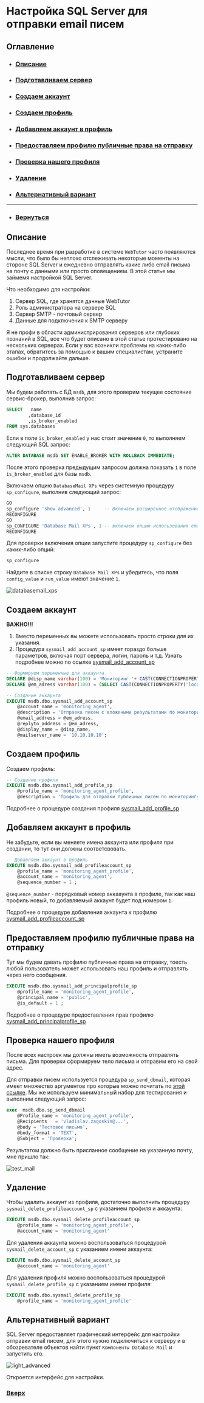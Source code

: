 # Настройка SQL Server для отправки email писем

## Оглавление

* ### [Описание](#Описание)

* ### [Подготавливаем сервер](#Подготавливаем-сервер)

* ### [Создаем аккаунт](#Создаем-аккаунт)

* ### [Создаем профиль](#Создаем-профиль)

* ### [Добавляем аккаунт в профиль](#Добавляем-аккаунт-в-профиль)

* ### [Предоставляем профилю публичные права на отправку](#Предоставляем-профилю-публичные-права-на-отправку)

* ### [Проверка нашего профиля](#Проверка-нашего-профиля)

* ### [Удаление](#Удаление)

* ### [Альтернативный вариант](#Альтернативный-вариант)

---

* ### [Вернуться](../different.md)

## Описание

Последнее время при разработке в системе `WebTutor` часто появляются мысли, что было бы неплохо отслеживать некоторые моменты на стороне SQL Server и ежедневно отправлять какие либо email письма на почту с данными или просто оповещением. В этой статье мы займемя настройкой SQL Server.

Что необходимо для настройки:

  1. Сервер SQL, где хранятся данные WebTutor
  2. Роль администратора на сервере SQL
  3. Сервер SMTP - почтовый сервер
  4. Данные для подключения к SMTP серверу

Я не профи в области администрирования серверов или глубоких познаний в SQL, все что будет описано в этой статье протестировано на нескольких серверах. Если у вас возникли проблемы на каких-либо этапах, обратитесь за помощью к вашим специалистам, устраните ошибки и продолжайте дальше.

## Подготавливаем сервер

Мы будем работать с БД `msdb`, для этого проверим текущее состояние сервис-брокер, выполнив запрос:

```sql
SELECT   name
        ,database_id
        ,is_broker_enabled
FROM sys.databases
```

Если в поле `is_broker_enabled` у нас стоит значение `0`, то выполняем следующий SQL запрос:

```sql
ALTER DATABASE msdb SET ENABLE_BROKER WITH ROLLBACK IMMEDIATE;
```

После этого проверка предыдущим запросом должна показать `1` в поле `is_broker_enabled` для базы `msdb`.

Включаем опцию `DatabaseMail XPs` через системную процедуру `sp_configure`, выполнив следующий запрос:

```sql
GO
sp_configure 'show advanced', 1     -- Включаем расширенное отображение списка конфигурации
RECONFIGURE
GO
sp_CONFIGURE 'Database Mail XPs', 1 -- включаем опцию использования email
RECONFIGURE
```

Для проверки включения опции запустите процедуру `sp_configure` без каких-либо опций:

```sql
sp_configure
```

Найдите в списке строку `Database Mail XPs` и убедитесь, что поля `config_value` и `run_value` имеют значение `1`.

![databasemail_xps](./img/databasemail_xps.jpg)

## Создаем аккаунт

**ВАЖНО!!!**

1. Вместо переменных вы можете использовать просто строки для их указания.
2. Процедура `sysmail_add_account_sp` имеет гораздо больше параметров, включая порт сервера, логин, пароль и т.д. Узнать подробнее можно по ссылке [sysmail_add_account_sp](https://docs.microsoft.com/ru-ru/sql/relational-databases/system-stored-procedures/sysmail-add-account-sp-transact-sql?view=sql-server-ver15)

```sql
-- Формируем переменные для аккаунта
DECLARE @disp_name varchar(100) = 'Мониторинг '+ CAST(CONNECTIONPROPERTY('local_net_address') AS varchar) +' сервера';
DECLARE @em_adress varchar(100) = (SELECT CAST(CONNECTIONPROPERTY('local_net_address') AS varchar) + '@SQLServer');

-- Создание аккаунта
EXECUTE msdb.dbo.sysmail_add_account_sp
    @account_name = 'monitoring_agent',
    @description = 'Отправка писем с вложеными результатами по мониторингу кафетерия льгот',
    @email_address = @em_adress,
    @replyto_address = @em_adress,
    @display_name = @disp_name,
    @mailserver_name = '10.10.10.10';
```

## Создаем профиль

Создаем профиль:

```sql
-- Создание профиля
EXECUTE msdb.dbo.sysmail_add_profile_sp
    @profile_name = 'monitoring_agent_profile',
    @description = 'Профиль для отправки публичных писем по мониторингу кафетерия льгот' ;
```

Подробнее о процедуре создания профиля [sysmail_add_profile_sp](https://docs.microsoft.com/vi-vn/sql/relational-databases/system-stored-procedures/sysmail-add-profile-sp-transact-sql?view=sql-server-2017)

## Добавляем аккаунт в профиль

Не забудьте, если вы меняете имена аккаунта или профиля при создании, то тут они должны соответсвовать.

```sql
-- Добавляем аккаунт в профиль
EXECUTE msdb.dbo.sysmail_add_profileaccount_sp
    @profile_name = 'monitoring_agent_profile',
    @account_name = 'monitoring_agent',
    @sequence_number = 1 ;
```

`@sequence_number` - порядковый номер аккааунта в профиле, так как наш профиль новый, то добавляемый аккаунт будет под номером `1`.

Подробнее о процедуре добавления аккаунта к профилю [sysmail_add_profileaccount_sp](https://docs.microsoft.com/ru-ru/sql/relational-databases/system-stored-procedures/sysmail-add-profileaccount-sp-transact-sql?view=sql-server-ver15)

## Предоставляем профилю публичные права на отправку

Тут мы будем давать профилю публичные права на отправку, тоесть любой пользователь может использовать наш профиль и отправлять через него сообщения.

```sql
EXECUTE msdb.dbo.sysmail_add_principalprofile_sp
    @profile_name = 'monitoring_agent_profile',
    @principal_name = 'public',
    @is_default = 1 ;
```

Подробнее о процедуре предоставления прав профилю [sysmail_add_principalprofile_sp](https://docs.microsoft.com/ru-ru/sql/relational-databases/system-stored-procedures/sysmail-add-principalprofile-sp-transact-sql?view=sql-server-ver15)

## Проверка нашего профиля

После всех настроек мы должны иметь возможность отправлять письма. Для проверки сформируем тело письма и отправим его на свой адрес.

Для отправки писем используется процедура `sp_send_dbmail`, которая имеет множество аргументов про которые можно почитать по [этой ссылке](https://docs.microsoft.com/ru-ru/sql/relational-databases/system-stored-procedures/sp-send-dbmail-transact-sql?view=sql-server-ver15). Мы же используем минимальный набор для тестирования и выполним следующий запрос:

```sql
exec  msdb.dbo.sp_send_dbmail
    @Profile_name = 'monitoring_agent_profile',
    @Recipients   = 'vladislav.zagoskin@...',
    @body = 'Тестовое письмо',
    @body_format = 'TEXT',
    @Subject = 'Проверка';
```

Результатом должно быть присланное сообщение на указанную почту, мне пришло так:

![test_mail](./img/test_mail.jpg)

## Удаление

Чтобы удалить аккаунт из профиля, достаточно выполнить процедуру `sysmail_delete_profileaccount_sp` с указанием профиля и аккаунта:

```sql
EXECUTE msdb.dbo.sysmail_delete_profileaccount_sp
    @profile_name = 'monitoring_agent_profile',
    @account_name = 'monitoring_agent'
```

Для удаления аккаунта можно воспользоваться процедурой `sysmail_delete_account_sp` с указанием имени аккаунта:

```sql
EXECUTE msdb.dbo.sysmail_delete_account_sp
    @account_name = 'monitoring_agent'
```

Для удаления профиля можно воспользоваться процедурой `sysmail_delete_profile_sp` с указанием имени профиля:

```sql
EXECUTE msdb.dbo.sysmail_delete_profile_sp
    @profile_name = 'monitoring_agent_profile'
```

## Альтернативный вариант

SQL Server предоставляет графический интерфейс для настройки отправки email писем, для этого нужно подключиться к серверу и в обозревателе объектов найти пункт `Компоненты Database Mail` и запустить его.

![light_advanced](./img/light_advanced.jpg)

Откроется интерфейс для настройки.

### [Вверх](#Настройка-SQL-Server-для-отправки-email-писем)
